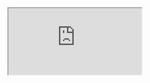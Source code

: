 <iframe src="https://giphy.com/embed/fwbZnTftCXVocKzfxR">

- 👋 Hi, I’m @jose-campos1
- 👀 I’m interested in ... learning
- 🌱 I’m currently learning ... html/css/java/spring/C/javaScript/AWS
- 💞️ I’m looking to collaborate on ... companies
- 📫 How to reach me ... jcampos.equinox@gmail.com


